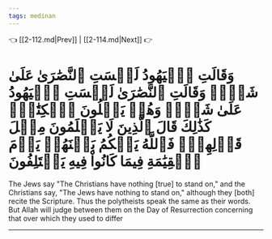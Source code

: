 ```yaml
---
tags: medinan
---
```


👈 [[2-112.md|Prev]] | [[2-114.md|Next]] 👉

# وَقَالَتِ ٱلۡيَهُودُ لَيۡسَتِ ٱلنَّصَٰرَىٰ عَلَىٰ شَيۡءٖ وَقَالَتِ ٱلنَّصَٰرَىٰ لَيۡسَتِ ٱلۡيَهُودُ عَلَىٰ شَيۡءٖ وَهُمۡ يَتۡلُونَ ٱلۡكِتَٰبَۗ كَذَٰلِكَ قَالَ ٱلَّذِينَ لَا يَعۡلَمُونَ مِثۡلَ قَوۡلِهِمۡۚ فَٱللَّهُ يَحۡكُمُ بَيۡنَهُمۡ يَوۡمَ ٱلۡقِيَٰمَةِ فِيمَا كَانُواْ فِيهِ يَخۡتَلِفُونَ

The Jews say "The Christians have nothing [true] to stand on," and the Christians say, "The Jews have nothing to stand on," although they [both] recite the Scripture. Thus the polytheists speak the same as their words. But Allah will judge between them on the Day of Resurrection concerning that over which they used to differ

---

